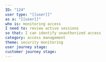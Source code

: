 ```yaml
---
ID: "124"
user type: "[[user]]"
as a: "[[user]]"
who is: monitoring access
I need to: review active sessions
so that: I can identify unauthorized access
category: access management
theme: security monitoring
user journey stage:
customer journey stage:
---
```

